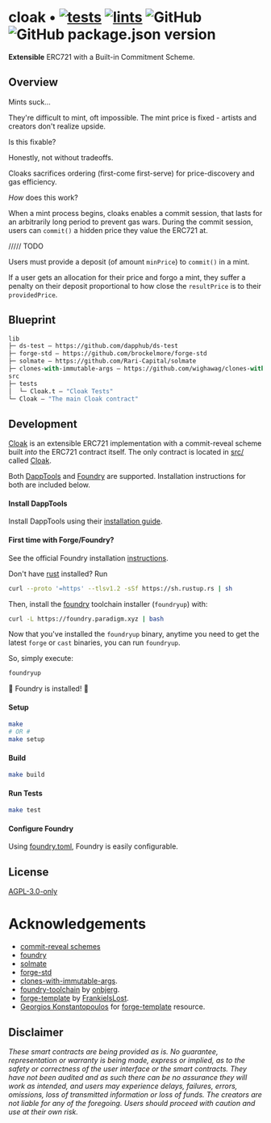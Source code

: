 # cloak  • [![tests](https://github.com/abigger87/cloak/actions/workflows/tests.yml/badge.svg)](https://github.com/abigger87/cloak/actions/workflows/tests.yml) [![lints](https://github.com/abigger87/cloak/actions/workflows/lints.yml/badge.svg)](https://github.com/abigger87/cloak/actions/workflows/lints.yml) ![GitHub](https://img.shields.io/github/license/abigger87/cloak) ![GitHub package.json version](https://img.shields.io/github/package-json/v/abigger87/cloak)

**Extensible** ERC721 with a Built-in Commitment Scheme.

## Overview

Mints suck...

They're difficult to mint, oft impossible.
The mint price is fixed - artists and creators don't realize upside.

Is this fixable?

Honestly, not without tradeoffs.

Cloaks sacrifices ordering (first-come first-serve) for price-discovery and gas efficiency.

_How_ does this work?

When a mint process begins, cloaks enables a commit session, that lasts for an arbitrarily long period to prevent gas wars. During the commit session, users can `commit()` a hidden price they value the ERC721 at.



///// TODO

Users must provide a deposit (of amount `minPrice`) to `commit()` in a mint.

If a user gets an allocation for their price and forgo a mint, they suffer a penalty
on their deposit proportional to how close the `resultPrice` is to their `providedPrice`.




## Blueprint

```ml
lib
├─ ds-test — https://github.com/dapphub/ds-test
├─ forge-std — https://github.com/brockelmore/forge-std
├─ solmate — https://github.com/Rari-Capital/solmate
├─ clones-with-immutable-args — https://github.com/wighawag/clones-with-immutable-args
src
├─ tests
│  └─ Cloak.t — "Cloak Tests"
└─ Cloak — "The main Cloak contract"
```

## Development

[Cloak](https://github.com/abigger87/cloak) is an extensible ERC721 implementation with a commit-reveal scheme built _into_ the ERC721 contract itself.
The only contract is located in [src/](./src/) called [Cloak](./src/Cloak.sol).

Both [DappTools](https://dapp.tools/) and [Foundry](https://github.com/gaskonst/foundry) are supported. Installation instructions for both are included below.

#### Install DappTools

Install DappTools using their [installation guide](https://github.com/dapphub/dapptools#installation).

#### First time with Forge/Foundry?

See the official Foundry installation [instructions](https://github.com/gakonst/foundry/blob/master/README.md#installation).

Don't have [rust](https://www.rust-lang.org/tools/install) installed?
Run
```bash
curl --proto '=https' --tlsv1.2 -sSf https://sh.rustup.rs | sh
```

Then, install the [foundry](https://github.com/gakonst/foundry) toolchain installer (`foundryup`) with:
```bash
curl -L https://foundry.paradigm.xyz | bash
```

Now that you've installed the `foundryup` binary,
anytime you need to get the latest `forge` or `cast` binaries,
you can run `foundryup`.

So, simply execute:
```bash
foundryup
```

🎉 Foundry is installed! 🎉

#### Setup

```bash
make
# OR #
make setup
```

#### Build

```bash
make build
```

#### Run Tests

```bash
make test
```

#### Configure Foundry

Using [foundry.toml](./foundry.toml), Foundry is easily configurable.

## License

[AGPL-3.0-only](https://github.com/abigger87/cloak/blob/master/LICENSE)

# Acknowledgements

- [commit-reveal schemes](https://medium.com/swlh/exploring-commit-reveal-schemes-on-ethereum-c4ff5a777db8)
- [foundry](https://github.com/gakonst/foundry)
- [solmate](https://github.com/Rari-Capital/solmate)
- [forge-std](https://github.com/brockelmore/forge-std)
- [clones-with-immutable-args](https://github.com/wighawag/clones-with-immutable-args).
- [foundry-toolchain](https://github.com/onbjerg/foundry-toolchain) by [onbjerg](https://github.com/onbjerg).
- [forge-template](https://github.com/FrankieIsLost/forge-template) by [FrankieIsLost](https://github.com/FrankieIsLost).
- [Georgios Konstantopoulos](https://github.com/gakonst) for [forge-template](https://github.com/gakonst/forge-template) resource.

## Disclaimer

_These smart contracts are being provided as is. No guarantee, representation or warranty is being made, express or implied, as to the safety or correctness of the user interface or the smart contracts. They have not been audited and as such there can be no assurance they will work as intended, and users may experience delays, failures, errors, omissions, loss of transmitted information or loss of funds. The creators are not liable for any of the foregoing. Users should proceed with caution and use at their own risk._
